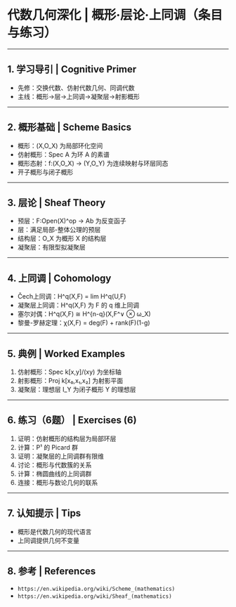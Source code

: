 # 代数几何深化 | 概形·层论·上同调（条目与练习）

---

## 1. 学习导引 | Cognitive Primer

- 先修：交换代数、仿射代数几何、同调代数
- 主线：概形→层→上同调→凝聚层→射影概形

---

## 2. 概形基础 | Scheme Basics

- 概形：(X,O_X) 为局部环化空间
- 仿射概形：Spec A 为环 A 的素谱
- 概形态射：f:(X,O_X) → (Y,O_Y) 为连续映射与环层同态
- 开子概形与闭子概形

---

## 3. 层论 | Sheaf Theory

- 预层：F:Open(X)^op → Ab 为反变函子
- 层：满足局部-整体公理的预层
- 结构层：O_X 为概形 X 的结构层
- 凝聚层：有限型拟凝聚层

---

## 4. 上同调 | Cohomology

- Čech上同调：H^q(X,F) = lim H^q(U,F)
- 凝聚层上同调：H^q(X,F) 为 F 的 q 维上同调
- 塞尔对偶：H^q(X,F) ≅ H^{n-q}(X,F^∨ ⊗ ω_X)
- 黎曼-罗赫定理：χ(X,F) = deg(F) + rank(F)(1-g)

---

## 5. 典例 | Worked Examples

1) 仿射概形：Spec k[x,y]/(xy) 为坐标轴
2) 射影概形：Proj k[x₀,x₁,x₂] 为射影平面
3) 凝聚层：理想层 I_Y 为闭子概形 Y 的理想层

---

## 6. 练习（6题） | Exercises (6)

1) 证明：仿射概形的结构层为局部环层
2) 计算：P¹ 的 Picard 群
3) 证明：凝聚层的上同调群有限维
4) 讨论：概形与代数簇的关系
5) 计算：椭圆曲线的上同调群
6) 连接：概形与数论几何的联系

---

## 7. 认知提示 | Tips

- 概形是代数几何的现代语言
- 上同调提供几何不变量

---

## 8. 参考 | References

- `https://en.wikipedia.org/wiki/Scheme_(mathematics)`
- `https://en.wikipedia.org/wiki/Sheaf_(mathematics)` 
